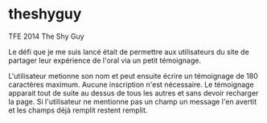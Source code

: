 theshyguy
=========

TFE 2014 The Shy Guy

Le défi que je me suis lancé était de permettre aux utilisateurs du site de partager leur expérience de l'oral via un petit témoignage.

L'utilisateur metionne son nom et peut ensuite écrire un témoignage de 180 caractères maximum. Aucune inscription n'est nécessaire. Le témoignage apparait tout de suite au dessus de tous les autres et sans devoir recharger la page. Si l'utilisateur ne mentionne pas un champ un message l'en avertit et les champs déjà remplit restent remplit.

